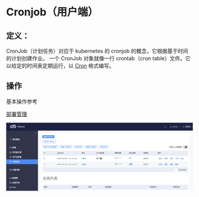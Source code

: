 # Cronjob（用户端）

## 定义：

CronJob（计划任务）对应于 kubernetes 的 cronjob 的概念，它根据基于时间的计划创建作业。
一个 CronJob 对象就像一行 crontab（cron table）文件。它以给定的时间表定期运行，以 [Cron](https://en.wikipedia.org/wiki/Cron) 格式编写。

## 操作

基本操作参考

[部署管理](deployment.md)

![cronjob 示例](../images/portal-cronjob.png)
